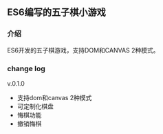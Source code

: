 ## ES6编写的五子棋小游戏

### 介绍
ES6开发的五子棋游戏，支持DOM和CANVAS 2种模式。


### change log
v.0.1.0 
* 支持dom和canvas 2种模式
* 可定制化棋盘
* 悔棋功能
* 撤销悔棋